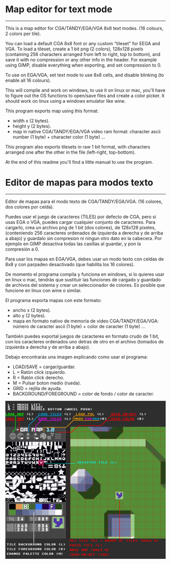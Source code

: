 # Map editor for text mode
----------------------------------------------------------------------------

This is a map editor for CGA/TANDY/EGA/VGA 8x8 text modes. (16 colours, 2 colors per tile).

You can load a default CGA 8x8 font or any custom "tileset" for EEGA and VGA. To load a tileset, create a 1 bit png (2 colors), 128x128 pixels (containing 256 characters arranged from left to right, top to bottom), and save it with no compression or any other info in the header. For example using GIMP, disable everything when exporting, and set compression to 0.

To use on EGA/VGA, set text mode to use 8x8 cells, and disable blinking (to enable all 16 colours).

This will compile and work on windows, to use it on linux or mac, you'll have to figure out the OS functions to open/save files and create a color picker.
It should work on linux using a windows emulator like wine.

This program exports map using this format:
  - width x (2 bytes).
  - height y (2 bytes).
  - map in native CGA/TANDY/EGA/VGA video ram format: character ascii number (1 byte) + character color (1 byte) ...

This program also exports tilesets in raw 1 bit format, with characters arranged one after the other in the file (left-right, top-bottom).

At the end of this readme you'll find a little manual to use the program.

# Editor de mapas para modos texto
----------------------------------------------------------------------------

Editor de mapas para el modo texto de CGA/TANDY/EGA/VGA. (16 colores, dos colores por celda).

Puedes usar el juego de caracteres (TILES) por defecto de CGA, pero si usas EGA o VGA, puedes cargar cualquier conjunto de caracteres. 
Para cargarlo, crea un archivo png de 1 bit (dos colores), de 128x128 pixeles, (conteniendo 256 caracteres ordenados de izquierda a derecha y de arriba a abajo) y guardalo sin compresion ni ningun otro dato en la cabecera. Por ejemplo en GIMP desactiva todas las casillas al guardar, y pon la compresión a 0.

Para usar los mapas en EGA/VGA, debes usar un modo texto con celdas de 8x8 y con parpadeo desactivado (que habilita los 16 colores).

De momento el programa compila y funciona en windows, si lo quieres usar en linux o mac, tendrás que sustituir las funciones de cargado y guardado de archivos del sistema y crear un seleccionador de colores. Es posible que funcione en linux con wine o similar. 

El programa exporta mapas con este formato:
  - ancho x (2 bytes).
  - alto y (2 bytes).
  - mapa en formato nativo de memoria de video CGA/TANDY/EGA/VGA: número de caracter ascii (1 byte) + color de caracter (1 byte) ...

También puedes exportal juegos de caracteres en formato crudo de 1 bit, con los caracteres ordenados uno detras de otro en el archivo (tomados de izquierda a derecha y de arriba a abajo).

Debajo encontrarás una imagen explicando como usar el programa:
  - LOAD/SAVE = cargar/guardar.
  - L = Ratón click izquierdo.
  - R = Ratón click derecho.
  - M = Pulsar boton medio (rueda).
  - GRID = rejilla de ayuda.
  - BACKGROUND/FOREGROUND = color de fondo / color de caracter.


<img src="map.png">
